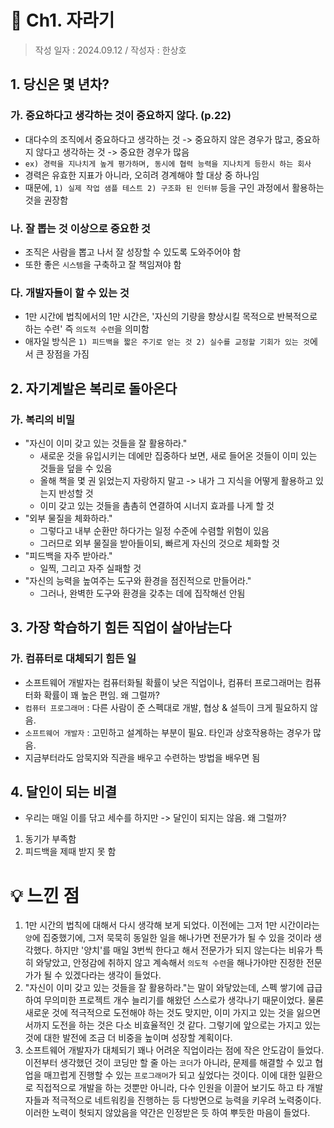 # 🔖 Ch1. 자라기

> 작성 일자 : 2024.09.12 / 작성자 : 한상호

## 1. 당신은 몇 년차?

### 가. 중요하다고 생각하는 것이 중요하지 않다. (p.22)
- 대다수의 조직에서 중요하다고 생각하는 것 -> 중요하지 않은 경우가 많고, 중요하지 않다고 생각하는 것 -> 중요한 경우가 많음
- `ex) 경력을 지나치게 높게 평가하며, 동시에 협력 능력을 지나치게 등한시 하는 회사`
- 경력은 유효한 지표가 아니라, 오히려 경계해야 할 대상 중 하나임
- 때문에, `1) 실제 작업 샘플 테스트 2) 구조화 된 인터뷰` 등을 구인 과정에서 활용하는 것을 권장함

### 나. 잘 뽑는 것 이상으로 중요한 것
- 조직은 사람을 뽑고 나서 잘 성장할 수 있도록 도와주어야 함
- 또한 좋은 `시스템`을 구축하고 잘 책임져야 함

### 다. 개발자들이 할 수 있는 것
- 1만 시간에 법칙에서의 1만 시간은, '자신의 기량을 향상시킬 목적으로 반복적으로 하는 수련' 즉 `의도적 수련`을 의미함
- 애자일 방식은 `1) 피드백을 짧은 주기로 얻는 것 2) 실수를 교정할 기회가 있는 것`에서 큰 장점을 가짐

## 2. 자기계발은 복리로 돌아온다

### 가. 복리의 비밀
- "자신이 이미 갖고 있는 것들을 잘 활용하라."
  - 새로운 것을 유입시키는 데에만 집중하다 보면, 새로 들어온 것들이 이미 있는 것들을 덮을 수 있음
  - 올해 책을 몇 권 읽었는지 자랑하지 말고 -> 내가 그 지식을 어떻게 활용하고 있는지 반성할 것
  - 이미 갖고 있는 것들을 촘촘히 연결하여 시너지 효과를 나게 할 것
- "외부 물질을 체화하라."
  - 그렇다고 내부 순환만 하다가는 일정 수준에 수렴할 위험이 있음
  - 그러므로 외부 물질을 받아들이되, 빠르게 자신의 것으로 체화할 것
- "피드백을 자주 받아라."
  - 일찍, 그리고 자주 실패할 것
- "자신의 능력을 높여주는 도구와 환경을 점진적으로 만들어라."
  - 그러나, 완벽한 도구와 환경을 갖추는 데에 집작해선 안됨
 
## 3. 가장 학습하기 힘든 직업이 살아남는다

### 가. 컴퓨터로 대체되기 힘든 일
- 소프트웨어 개발자는 컴퓨터화될 확률이 낮은 직업이나, 컴퓨터 프로그래머는 컴퓨터화 확률이 꽤 높은 편임. 왜 그럴까?
- `컴퓨터 프로그래머` : 다른 사람이 준 스펙대로 개발, 협상 & 설득이 크게 필요하지 않음.
- `소프트웨어 개발자` : 고민하고 설계하는 부분이 필요. 타인과 상호작용하는 경우가 많음.
- 지금부터라도 암묵지와 직관을 배우고 수련하는 방법을 배우면 됨

## 4. 달인이 되는 비결
- 우리는 매일 이를 닦고 세수를 하지만 -> 달인이 되지는 않음. 왜 그럴까?
1) 동기가 부족함
2) 피드백을 제때 받지 못 함

# 💡 느낀 점
1. 1만 시간의 법칙에 대해서 다시 생각해 보게 되었다. 이전에는 그저 1만 시간이라는 `양`에 집중했기에, 그저 묵묵히 동일한 일을 해나가면 전문가가 될 수 있을 것이라 생각했다. 하지만 '양치'를 매일 3번씩 한다고 해서 전문가가 되지 않는다는 비유가 특히 와닿았고, 안정감에 취하지 않고 계속해서 `의도적 수련`을 해나가야만 진정한 전문가가 될 수 있겠다라는 생각이 들었다.
2. "자신이 이미 갖고 있는 것들을 잘 활용하라."는 말이 와닿았는데, 스펙 쌓기에 급급하여 무의미한 프로젝트 개수 늘리기를 해왔던 스스로가 생각나기 때문이었다. 물론 새로운 것에 적극적으로 도전해야 하는 것도 맞지만, 이미 가지고 있는 것을 잃으면서까지 도전을 하는 것은 다소 비효율적인 것 같다. 그렇기에 앞으로는 가지고 있는 것에 대한 발전에 조금 더 비중을 높이며 성장할 계획이다.
3. 소프트웨어 개발자가 대체되기 꽤나 어려운 직업이라는 점에 작은 안도감이 들었다. 이전부터 생각했던 것이 코딩만 할 줄 아는 `코더`가 아니라, 문제를 해결할 수 있고 협업을 매끄럽게 진행할 수 있는 `프로그래머`가 되고 싶었다는 것이다. 이에 대한 일환으로 직접적으로 개발을 하는 것뿐만 아니라, 다수 인원을 이끌어 보기도 하고 타 개발자들과 적극적으로 네트워킹을 진행하는 등 다방면으로 능력을 키우려 노력중이다. 이러한 노력이 헛되지 않았음을 약간은 인정받은 듯 하여 뿌듯한 마음이 들었다.
